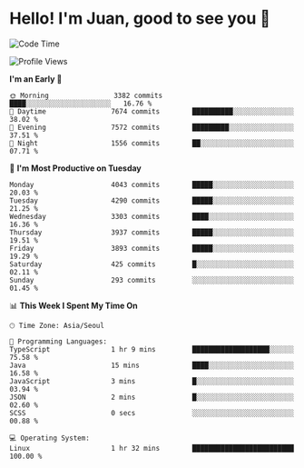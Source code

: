 # Hello! I'm Juan, good to see you 👋

<!--
**Y-k-Y/Y-k-Y** is a ✨ _special_ ✨ repository because its `README.md` (this file) appears on your GitHub profile.

Here are some ideas to get you started:

- 🔭 I’m currently working on ...
- 🌱 I’m currently learning ...
- 👯 I’m looking to collaborate on ...
- 🤔 I’m looking for help with ...
- 💬 Ask me about ...
- 📫 How to reach me: ...
- 😄 Pronouns: ...
- ⚡ Fun fact: ...
-->
<!--
![Profile views](https://gpvc.arturio.dev/Y-k-Y)

[![Omid Nikrah StackOverflow](https://github-readme-stackoverflow.vercel.app/?userID=9517076)](https://stackoverflow.com/users/9517076/i-have-10-fingers)
-->

<!--START_SECTION:waka-->
![Code Time](http://img.shields.io/badge/Code%20Time-1%2C762%20hrs%2049%20mins-blue)

![Profile Views](http://img.shields.io/badge/Profile%20Views-0-blue)

**I'm an Early 🐤** 

```text
🌞 Morning                3382 commits        ████░░░░░░░░░░░░░░░░░░░░░   16.76 % 
🌆 Daytime                7674 commits        ██████████░░░░░░░░░░░░░░░   38.02 % 
🌃 Evening                7572 commits        █████████░░░░░░░░░░░░░░░░   37.51 % 
🌙 Night                  1556 commits        ██░░░░░░░░░░░░░░░░░░░░░░░   07.71 % 
```
📅 **I'm Most Productive on Tuesday** 

```text
Monday                   4043 commits        █████░░░░░░░░░░░░░░░░░░░░   20.03 % 
Tuesday                  4290 commits        █████░░░░░░░░░░░░░░░░░░░░   21.25 % 
Wednesday                3303 commits        ████░░░░░░░░░░░░░░░░░░░░░   16.36 % 
Thursday                 3937 commits        █████░░░░░░░░░░░░░░░░░░░░   19.51 % 
Friday                   3893 commits        █████░░░░░░░░░░░░░░░░░░░░   19.29 % 
Saturday                 425 commits         █░░░░░░░░░░░░░░░░░░░░░░░░   02.11 % 
Sunday                   293 commits         ░░░░░░░░░░░░░░░░░░░░░░░░░   01.45 % 
```


📊 **This Week I Spent My Time On** 

```text
🕑︎ Time Zone: Asia/Seoul

💬 Programming Languages: 
TypeScript               1 hr 9 mins         ███████████████████░░░░░░   75.58 % 
Java                     15 mins             ████░░░░░░░░░░░░░░░░░░░░░   16.58 % 
JavaScript               3 mins              █░░░░░░░░░░░░░░░░░░░░░░░░   03.94 % 
JSON                     2 mins              █░░░░░░░░░░░░░░░░░░░░░░░░   02.60 % 
SCSS                     0 secs              ░░░░░░░░░░░░░░░░░░░░░░░░░   00.88 % 

💻 Operating System: 
Linux                    1 hr 32 mins        █████████████████████████   100.00 % 
```


<!--END_SECTION:waka-->
